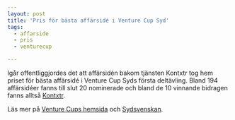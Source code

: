 ```yaml
---
layout: post
title: 'Pris för bästa affärsidé i Venture Cup Syd'
tags:
  - affarside
  - pris
  - venturecup

---
```


Igår offentliggjordes det att affärsidén bakom tjänsten Kontxtr tog hem priset för bästa affärsidé i Venture Cup Syds första deltävling. Bland 194 affärsidéer fanns till slut 20 nominerade och bland de 10 vinnande bidragen fanns alltså <a target="_blank" href="http://kontxtr.se">Kontxtr</a>.

Läs mer på <a target="_blank" href="https://d20tdhwx2i89n1.cloudfront.net/image/upload/t_attachment/zwnlkpzlqyfvpngwvccw.pdf">Venture Cups hemsida</a> och <a target="_blank" href="http://www.sydsvenskan.se/ekonomi/venture-cups-basta-affarside-korades/">Sydsvenskan</a>.

